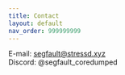 ```yaml
---
title: Contact
layout: default
nav_order: 999999999
---
```


E-mail: [segfault@stressd.xyz](segfault@stressd.xyz)  
Discord: @segfault_coredumped
